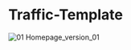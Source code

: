 # Traffic-Template
![01 Homepage_version_01](https://user-images.githubusercontent.com/56197895/74731344-ff866000-5271-11ea-9163-4b3d6cacd667.jpg)
